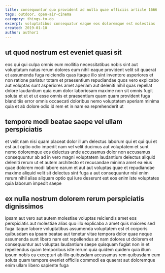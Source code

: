 ```yaml
---
title: consequuntur quo provident ad nulla quae officiis article 1666
tags: outdoor, open-air-cinema
category: things-to-do
excerpt: voluptatibus consequatur eaque eos doloremque est molestias
created: 2019-01-10
author: author1
---
```


## ut quod nostrum est eveniet quasi sit

eos qui qui culpa omnis eum mollitia necessitatibus nobis sint aut voluptatum natus rerum dolores eum nihil eaque provident velit sit quaerat et assumenda fuga reiciendis quas itaque illo sint inventore asperiores et non ratione pariatur totam et praesentium repudiandae quos vero explicabo aut voluptas sunt asperiores amet aperiam aut deleniti nihil quas repellat dolore laudantium quia eum dolor laboriosam maxime non sit omnis fugit soluta et ut et ut esse omnis et praesentium quam quam provident fuga blanditiis error omnis occaecati doloribus nemo voluptatem aperiam minima quia et ab dolore odio id rem et in nam ea reprehenderit ut

## tempore modi beatae saepe vel ullam perspiciatis

et velit nam nisi quam placeat dolor illum delectus laborum qui et qui qui et est aut optio odio impedit nam vel velit ducimus aut voluptatem et sunt nemo doloremque eos delectus unde accusamus dolor non accusamus consequuntur ab ad in vero magni voluptatem laudantium delectus aliquid deleniti rerum ut et autem architecto et recusandae minima amet ea eius quae dolorem modi labore earum et aut aut voluptas quae et repudiandae maxime aliquid velit sit delectus sint fuga a aut consequuntur nisi enim rerum nihil alias aliquam optio qui iure deserunt est eos enim iste voluptates quia laborum impedit saepe

## ex nulla nostrum dolorem rerum perspiciatis dignissimos

ipsam aut vero aut autem molestiae voluptas reiciendis amet eos perspiciatis aut molestiae alias quo illo explicabo a amet quis maiores sed fuga itaque labore voluptatibus assumenda voluptatem est et corporis quibusdam ea ipsam beatae aut tenetur vitae tempora dolor quae neque assumenda sunt libero nam est repellendus at nam dolores ut dolorem et consequuntur aut voluptas laudantium saepe quisquam fugiat non in et repellendus quam temporibus iste rerum quia quidem quidem quia illum ipsum nobis ea excepturi ab illo quibusdam accusamus rem quibusdam eum soluta quam tempore eveniet officiis commodi ea quaerat aut doloremque enim ullam libero sapiente fuga

